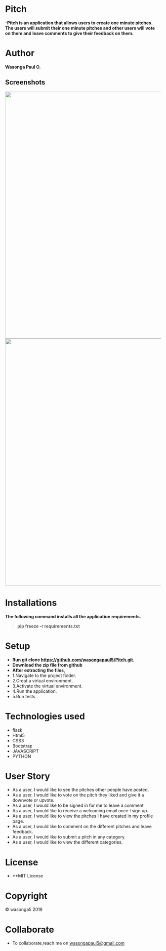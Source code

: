 # Pitch

**-Pitch is an application that allows users to create one minute pitches. The users will submit their one minute pitches and other users will vote on them and leave comments to give their feedback on them.**

# Author

**Wasonga Paul O.**

## Screenshots
<img src="file:///home/moringa/Pictures/Screenshot%20from%202019-11-26%2012-08-49.png"  width="800px">
<img src="file:///home/moringa/Pictures/Screenshot%20from%202019-11-26%2012-08-27.png" width="800px">

# Installations

**The following command installs all the application requirements.**

> **pip freeze -r requirements.txt**

# Setup

- **Run git clone https://github.com/wasongapaul5/Pitch.git.**
- **Download the zip file from github**
- **After extracting the files**,
- 1.Navigate to the project folder.
- 2.Creat a virtual environment.
- 3.Activate the virtual environment.
- 4.Run the application.
- 5.Run tests.

# Technologies used

- flask
- Html5
- CSS3
- Bootstrap
- JAVASCRIPT
- PYTHON

# User Story
- As a user, I would like to see the pitches other people have posted.
- As a user, I would like to vote on the pitch they liked and give it a downvote or upvote.
- As a user, I would like to be signed in for me to leave a comment
- As a user, I would like to receive a welcoming email once I sign up.
- As a user, I would like to view the pitches I have created in my profile page.
- As a user, I would like to comment on the different pitches and leave feedback.
- As a user, I would like to submit a pitch in any category.
- As a user, I would like to view the different categories.

# License
- **MIT License

# Copyright
&copy; wasonga5 2019

# Collaborate
- To collaborate,reach me on wasongapaul5@gmail.com